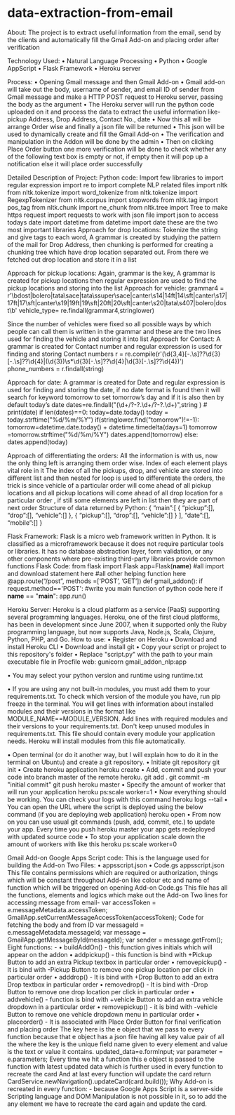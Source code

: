 # data-extraction-from-email

About: The project is to extract useful information from the email, send by the clients and automatically fill the Gmail Add-on and placing order after verification

Technology Used:
•	Natural Language Processing
•	Python
•	Google AppScript
•	Flask Framework
•	Heroku server

Process:
•	Opening Gmail message and then Gmail Add-on
•	Gmail add-on will take out the body, username of sender, and email ID of sender from Gmail message and make a HTTP POST request to Heroku server, passing the body as the argument 
•	The Heroku server will run the python code uploaded on it and process the data to extract the useful information like- pickup Address, Drop Address, Contact No., date
•	Now this all will be arrange Order wise and finally a json file will be returned
•	This json will be used to dynamically create and fill the Gmail Add-on
•	The verification and manipulation in the Addon will be done by the admin
•	Then on clicking Place Order button one more verification will be done to check whether any of the following text box is empty or not, if empty then it will pop up a notification else it will place order successfully

Detailed Description of Project:
Python code:
Import few libraries
to import regular expression
import re
to import complete NLP related files
import nltk
from nltk.tokenize import word_tokenize
from nltk.tokenize import RegexpTokenizer
from nltk.corpus import stopwords
from nltk.tag import pos_tag
from nltk.chunk import ne_chunk
from nltk.tree import Tree
to make https request
import requests
to work with json file
import json
to access todays date
import datetime
from datetime import date
these are the two most important libraries
Approach for drop locations:
Tokenize the string and give tags to each word, A grammar is created by studying the pattern of the mail for Drop Address, then chunking is performed for creating a chunking tree which have drop location separated out.
From there we fetched out drop location and store it in a list

Approach for pickup locations:
Again, grammar is the key, A grammar is created for pickup locations then regular expression are used to find the pickup locations and storing into the list
Approach for vehicle:
 grammar4 = r'\bdost|bolero|tata\sace|tata\ssuper\sace|canter\s14|14ft|14\sft|canter\s17|17ft|17\sft|canter\s19|19ft|19\sft|20ft|20\sft|canter\s20|tata\s407|bolero|dost\b'
vehicle_type= re.findall(grammar4,stringlower)

Since the number of vehicles were fixed so all possible ways by which people can call them is written in the grammar and these are the two lines used for finding the vehicle and storing it into list
Approach for Contact:
A grammar is created for Contact number and regular expression is used for finding and storing Contact numbers
r = re.compile(r'(\d{3,4}[-\.\s]??\d{3}[-\.\s]??\d{4}|\(\d{3}\)\s*\d{3}[-\.\s]??\d{4}|\d{3}[-\.\s]??\d{4})')
    phone_numbers = r.findall(string)

Approach for date:
A grammar is created for Date and regular expression is used for finding and storing the date, if no date format is found then it will search for keyword tomorrow to set tomorrow’s day and if it is also then by default today’s date
dates=re.findall("(\d+/?-?\.\d+/?-?\.\d+)",string )
        # print(date)
        if len(dates)==0:
            today=date.today()
            today = today.strftime("%d/%m/%Y")
            if(stringlower.find("tomorrow")!=-1):
                tomorrow=datetime.date.today() + datetime.timedelta(days=1)
                tomorrow =tomorrow.strftime("%d/%m/%Y")
                dates.append(tomorrow)
            else:
                dates.append(today)

Approach of differentiating the orders:
All the information is with us, now the only thing left is arranging them order wise. Index of each element plays vital role in it
The index of all the pickups, drop, and vehicle are stored into different list and then nested for loop is used to differentiate the orders, the trick is since vehicle of a particular order will come ahead of all pickup locations and all pickup locations will come ahead of all drop location for a particular order , if still some elements are left in list then they are part of next order
Structure of data returned by Python:
{
“main”:[
    {
      “pickup”:[],
      “drop”:[],
      “vehicle”:[]
    },
    {
      “pickup”:[],
      “drop”:[],
      “vehicle”:[]
    }
  ],
“date”:[],
“mobile”:[]
}





Flask Framework:
Flask is a micro web framework written in Python. It is classified as a microframework because it does not require particular tools or libraries. It has no database abstraction layer, form validation, or any other components where pre-existing third-party libraries provide common functions
Flask Code:
from flask import Flask
app=Flask(__name__)
#all import and download statement here
#all other helping function here 
@app.route(“/post”, methods =[‘POST’, ’GET’])
def gmail_addon():
    if request.method=='POST':
#write you main function of python code here
if __name__ == "__main__":
app.run()




Heroku Server:
Heroku is a cloud platform as a service (PaaS) supporting several programming languages. Heroku, one of the first cloud platforms, has been in development since June 2007, when it supported only the Ruby programming language, but now supports Java, Node.js, Scala, Clojure, Python, PHP, and Go.
How to use:
•	Register on Heroku
•	Download and install Heroku CLI
•	Download and install git
•	Copy your script or project to this repository's folder
•	Replace "script.py" with the path to your main executable file in Procfile
web: gunicorn gmail_addon_nlp:app

•	You may select your python version and runtime using runtime.txt

•	If you are using any not built-in modules, you must add them to your requirements.txt. To check which version of the module you have, run pip freeze in the terminal. You will get lines with information about installed modules and their versions in the format like MODULE_NAME==MODULE_VERSION. Add lines with required modules and their versions to your requirements.txt. Don't keep unused modules in requirements.txt. This file should contain every module your application needs. Heroku will install modules from this file automatically.

•	Open terminal (or do it another way, but I will explain how to do it in the terminal on Ubuntu) and create a git repository.
•	Initiate git repository
git init
•	Create heroku application
heroku create
•	Add, commit and push your code into branch master of the remote heroku.
git add .
git commit -m "initial commit"
git push heroku master
•	Specify the amount of worker that will run your application
heroku ps:scale worker=1
•	Now everything should be working. You can check your logs with this command
heroku logs --tail
•	You can open the URL where the script is deployed using the below command (if you are deploying web application)
heroku open
•	From now on you can use usual git commands (push, add, commit, etc.) to update your app. Every time you push heroku master your app gets redeployed with updated source code
•	To stop your application scale down the amount of workers with like this
heroku ps:scale worker=0






Gmail Add-on
Google Apps Script code:
This is the language used for building the Add-on 
Two Files:
•	appsscript.json
•	Code.gs
appsscript.json
This file contains permissions which are required or authorization, things which will be constant throughout Add-on like colour etc and name of function which will be triggered on opening Add-on
Code.gs
This file has all the functions, elements and logics which make out the Add-on
Two lines for accessing message from email- 
var accessToken = e.messageMetadata.accessToken;
  GmailApp.setCurrentMessageAccessToken(accessToken);
Code for fetching the body and from ID 
  var messageId = e.messageMetadata.messageId;
  var message = GmailApp.getMessageById(messageId);
  var sender = message.getFrom();
Eight functions: -
•	buildAddOn() - this function gives initials which will appear on the addon
•	addpickup() - this function is bind with +Pickup Button to add an extra Pickup textbox in particular order
•	removepickup() - It is bind with -Pickup Button to remove one pickup location per click in particular order
•	adddrop() - It is bind with +Drop Button to add an extra Drop textbox in particular order
•	removedrop() - It is bind with -Drop Button to remove one drop location per click in particular order
•	addvehicle() - function is bind with +vehicle Button to add an extra vehicle dropdown  in a particular order
•	removepickup() - it is bind with -vehicle Button to remove one vehicle dropdown menu  in particular order
•	placeorder() - It is associated with Place Order Button for final verification and placing order
The key here is the e object that we pass to every function because that e object has a json file having all key value pair of all the where the key is the unique field name given to every element and value is the text or value it contains. 
updated_data=e.formInput;
var parameter = e.parameters;
Every time we hit a function this e object is passed to the function with latest updated data which is further used in every function to recreate the card
And at last every function will update the card
return CardService.newNavigation().updateCard(card.build());
Why Add-on is recreated in every function: - because Google Apps Script is a server-side Scripting language and DOM Manipulation is not possible in it, so to add the any element we have to recreate the card again and update the card.

